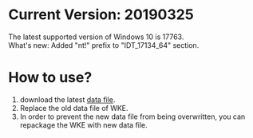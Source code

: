 # Current Version: 20190325
The latest supported version of Windows 10 is 17763.  
What's new: Added "nt!" prefix to "IDT_17134_64" section. 
# How to use?
1. download the latest [data file](https://raw.githubusercontent.com/AxtMueller/Windows-Kernel-Explorer/master/data/WindowsKernelExplorer.dat).
2. Replace the old data file of WKE.
3. In order to prevent the new data file from being overwritten, you can repackage the WKE with new data file.
